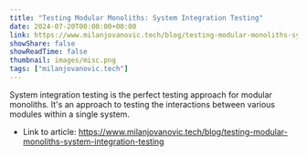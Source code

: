 ```yaml
---
title: "Testing Modular Monoliths: System Integration Testing"
date: 2024-07-20T00:00:00+00:00
link: https://www.milanjovanovic.tech/blog/testing-modular-monoliths-system-integration-testing
showShare: false
showReadTime: false
thumbnail: images/misc.png
tags: ["milanjovanovic.tech"]
---
```

System integration testing is the perfect testing approach for modular monoliths. It's an approach to testing the interactions between various modules within a single system.

- Link to article: https://www.milanjovanovic.tech/blog/testing-modular-monoliths-system-integration-testing